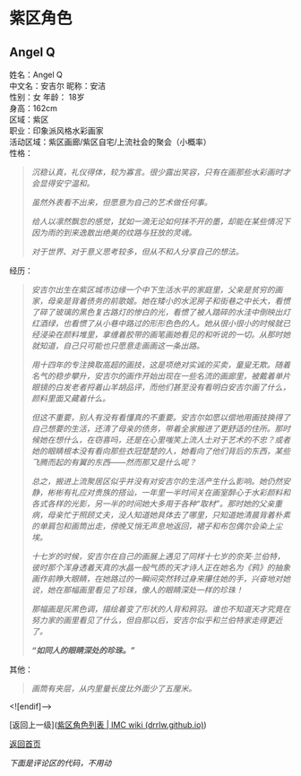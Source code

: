 # 紫区角色  
## Angel Q  
姓名：Angel Q  
中文名：安吉尔 
昵称：安洁   
性别：女
年龄： 18岁  
身高：162cm  
区域：紫区  
职业：印象派风格水彩画家  
活动区域：紫区画廊/紫区自宅/上流社会的聚会（小概率）  
性格：  
>*沉稳认真，礼仪得体，较为寡言。很少露出笑容，只有在画那些水彩画时才会显得安宁温和。*  
>
>
>*虽然外表看不出来，但愿意为自己的艺术做任何事。*
> 
> 
>*给人以凛然飘忽的感觉，犹如一滴无论如何抹不开的墨，却能在某些情况下因为雨的到来逸散出绝美的纹路与狂放的灵魂。*
>  
>  
>*对于世界、对于意义思考较多，但从不和人分享自己的想法。*
    
经历：
>*安吉尔出生在紫区城市边缘一个中下生活水平的家庭里，父亲是贫穷的画家，母亲是背着债务的前歌姬。她在矮小的水泥房子和街巷之中长大，看惯了碎了玻璃的黑色复古路灯的惨白的光，看惯了被人踏碎的水洼中倒映出灯红酒绿，也看惯了从小巷中路过的形形色色的人。她从很小很小的时候就已经浸染在颜料堆里，拿缠着胶带的画笔画她看见的和听说的一切。从那时她就知道，自己只可能也只愿意走画画这一条出路。*
>  
>  
>*用十四年的专注换取高超的画技，这是项绝对实诚的买卖，童叟无欺。随着名气的稳步攀升，安吉尔的画作开始出现在一些名流的画廊里，被戴着单片眼镜的白发老者捋着山羊胡品评，而他们甚至没有看明白安吉尔画了什么，颜料里面又藏着什么。*
> 
>   
>*但这不重要，别人有没有看懂真的不重要。安吉尔如愿以偿地用画技换得了自己想要的生活，还清了母亲的债务，带着全家搬进了更舒适的住所。那时候她在想什么，在窃喜吗，还是在心里嗤笑上流人士对于艺术的不忠？或者她的眼睛根本没有看向那些衣冠楚楚的人，她看向了他们背后的东西，某些飞腾而起的有翼的东西——然而那又是什么呢？*
> 
>   
>*总之，搬进上流聚居区似乎并没有对安吉尔的生活产生什么影响。她仍然安静，彬彬有礼应对贵族的搭讪，一年里一半时间关在画室醉心于水彩颜料和各式各样的光影，另一半的时间她大多用于各种“取材”。那时她的父亲重病，母亲忙于照顾丈夫，没人知道她具体去了哪里，只知道她清晨背着朴素的单肩包和画筒出走，傍晚又悄无声息地返回，裙子和布包偶尔会染上尘埃。*
> 
>   
>*十七岁的时候，安吉尔在自己的画展上遇见了同样十七岁的奈芙·兰伯特，彼时那个浑身透着天真的水晶一般气质的天才诗人正在她名为《鸦》的抽象画作前睁大眼睛，在她路过的一瞬间突然转过身来攥住她的手，兴奋地对她说，她在那幅画里看见了珍珠，像人的眼睛深处一样的珍珠！*
> 
>   
>*那幅画是灰黑色调，描绘着变了形状的人背和鸦羽。谁也不知道天才究竟在努力家的画里看见了什么，但自那以后，安吉尔似乎和兰伯特家走得更近了。*
> 
>     
>***“如同人的眼睛深处的珍珠。”***

其他：

>*画筒有夹层，从内里量长度比外面少了五厘米。*

<![endif]-->

[返回上一级]([紫区角色列表 | IMC wiki (drrlw.github.io)](https://drrlw.github.io/Character/%E7%B4%AB%E5%8C%BA_%E8%A7%92%E8%89%B2))

[返回首页]([https://drrlw.github.io/index](https://drrlw.github.io/index))

_下面是评论区的代码，不用动_

<script src="https://utteranc.es/client.js"

repo="drrlw/drrlw.github.io"

issue-term="title"

theme="github-light"

crossorigin="anonymous"

async>

</script>


